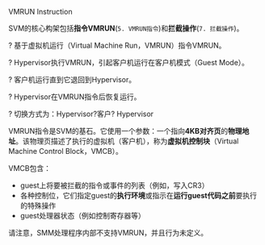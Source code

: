 VMRUN Instruction

SVM的核心构架包括**指令VMRUN**(`5. VMRUN指令`)和**拦截操作**(`7. 拦截操作`)。

? 基于虚拟机运行（Virtual Machine Run，VMRUN）指令VMRUN。

? Hypervisor执行VMRUN，引起客户机运行在客户机模式（Guest Mode）。

? 客户机运行直到它退回到Hypervisor。

? Hypervisor在VMRUN指令后恢复运行。

? 切换方式为：Hypervisor?客户? Hypervisor

VMRUN指令是SVM的基石。它使用一个参数：一个指向**4KB对齐页**的**物理地址**。该物理页描述了执行的虚拟机（客户机），称为**虚拟机控制块**（Virtual Machine Control Block，VMCB）。

VMCB包含：
* guest上将要被拦截的指令或事件的列表（例如，写入CR3）
* 各种控制位，它们指定guest的**执行环境**或指示在**运行guest代码之前**要执行的特殊操作
* guest处理器状态（例如控制寄存器等）

请注意，SMM处理程序内部不支持VMRUN，并且行为未定义。